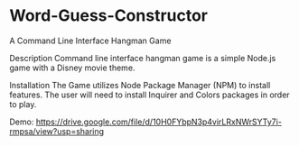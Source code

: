 # Word-Guess-Constructor

A Command Line Interface Hangman Game

Description
Command line interface hangman game is a simple Node.js game with a Disney movie theme. 

Installation
The Game utilizes Node Package Manager (NPM) to install features. The user will need to install Inquirer and Colors packages in order to play.

Demo:
https://drive.google.com/file/d/10H0FYbpN3p4virLRxNWrSYTy7i-rmpsa/view?usp=sharing

